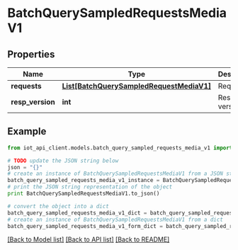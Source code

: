 # BatchQuerySampledRequestsMediaV1


## Properties
Name | Type | Description | Notes
------------ | ------------- | ------------- | -------------
**requests** | [**List[BatchQuerySampledRequestMediaV1]**](BatchQuerySampledRequestMediaV1.md) | Requests | 
**resp_version** | **int** | Response version | 

## Example

```python
from iot_api_client.models.batch_query_sampled_requests_media_v1 import BatchQuerySampledRequestsMediaV1

# TODO update the JSON string below
json = "{}"
# create an instance of BatchQuerySampledRequestsMediaV1 from a JSON string
batch_query_sampled_requests_media_v1_instance = BatchQuerySampledRequestsMediaV1.from_json(json)
# print the JSON string representation of the object
print BatchQuerySampledRequestsMediaV1.to_json()

# convert the object into a dict
batch_query_sampled_requests_media_v1_dict = batch_query_sampled_requests_media_v1_instance.to_dict()
# create an instance of BatchQuerySampledRequestsMediaV1 from a dict
batch_query_sampled_requests_media_v1_form_dict = batch_query_sampled_requests_media_v1.from_dict(batch_query_sampled_requests_media_v1_dict)
```
[[Back to Model list]](../README.md#documentation-for-models) [[Back to API list]](../README.md#documentation-for-api-endpoints) [[Back to README]](../README.md)


